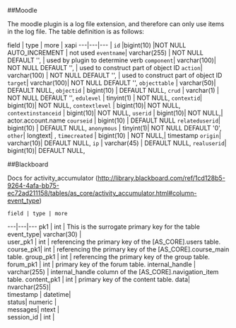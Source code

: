 ##Moodle

The moodle plugin is a log file extension, and therefore can only use items in the log file.  The table definition is as follows:


   field | type | more | xapi 
   ---|---|--- |
   `id` |bigint(10) |NOT NULL AUTO_INCREMENT | not used
 `eventname`|  varchar(255) | NOT NULL DEFAULT '', | used by plugin to determine verb
  `component`|  varchar(100)|  NOT NULL DEFAULT '', | used to construct part of object ID
  `action`|  varchar(100) | NOT NULL DEFAULT '', | used to construct part of object ID
  `target`|  varchar(100)|  NOT NULL DEFAULT '',
  `objecttable` | varchar(50)|  DEFAULT NULL,
  `objectid` | bigint(10) | DEFAULT NULL,
  `crud` | varchar(1) | NOT NULL DEFAULT '',
  `edulevel` | tinyint(1) | NOT NULL,
  `contextid`|  bigint(10)|  NOT NULL,
  `contextlevel` | bigint(10)|  NOT NULL,
  `contextinstanceid` | bigint(10)|  NOT NULL,
  `userid` | bigint(10)|  NOT NULL,| actor.account.name
  `courseid` | bigint(10) | DEFAULT NULL 
  `relateduserid`|  bigint(10) | DEFAULT NULL,
  `anonymous` | tinyint(1)|  NOT NULL DEFAULT '0',
  `other`|  longtext| ,
  `timecreated` | bigint(10) | NOT NULL,| timestamp
  `origin`|  varchar(10)|  DEFAULT NULL,
  `ip` | varchar(45) | DEFAULT NULL,
  `realuserid`|  bigint(10)|  DEFAULT NULL,


##Blackboard

Docs for activity_accumulator
(http://library.blackboard.com/ref/1cd128b5-9264-4afa-bb75-ec72ad211158/tables/as_core/activity_accumulator.html#column-event_type)
    
    field | type | more
   ---|---|---
  pk1	  |  int		 |   This is the surrogate primary key for the table
  event_type| 	   varchar(30)	| 			
  user_pk1	|    int	| 	referencing the primary key of the [AS_CORE].users table. 
  course_pk1| 	int	|    referencing the primary key of the [AS_CORE].course_main table.
  group_pk1	 |   int	| 	referencing the primary key of the group table. 
  forum_pk1	 |   int	 |   primary key of the forum table. 
  internal_handle	 |   varchar(255)	| internal_handle column of the [AS_CORE].navigation_item table. 
  content_pk1	 |   int	| 	primary key of the content table. 
  data| 	nvarchar(255)| 			
  timestamp	| datetime| 	
  status| 	numeric	| 			
  messages| 	ntext	| 				
  session_id	| int	| 			

